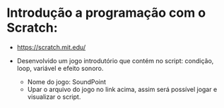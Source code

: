 # Introdução a programação com o Scratch:

* https://scratch.mit.edu/

 *  Desenvolvido um jogo introdutório que contém no script: condição, loop, variável e efeito sonoro. 
    * Nome do jogo: SoundPoint
    * Upar o arquivo do jogo no link acima, assim será possível jogar e visualizar o script. 
